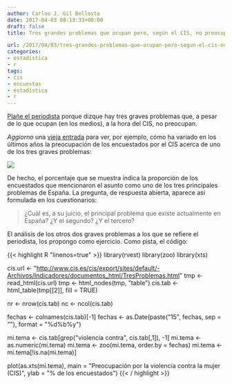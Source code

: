 ```yaml
---
author: Carlos J. Gil Bellosta
date: 2017-04-03 08:13:33+00:00
draft: false
title: Tres grandes problemas que ocupan pero, según el CIS, no preocupan

url: /2017/04/03/tres-grandes-problemas-que-ocupan-pero-segun-el-cis-no-preocupan/
categories:
- estadística
- r
tags:
- cis
- encuestas
- estadística
- r
---
```


[Plañe el periodista](http://www.bez.es/168888980/Los-tres-graves-problemas-que-menos-preocupan-a-los-espanoles.html) porque dizque hay tres graves problemas que, a pesar de lo que ocupan (en los medios), a la hora del CIS, no preocupan.

_Aggiorno_ una [vieja entrada](https://www.datanalytics.com/2012/09/05/los-principales-problemas-de-espana/) para ver, por ejemplo, cómo ha variado en los últimos años la preocupación de los encuestados por el CIS acerca de uno de los tres graves problemas:

![](/wp-uploads/2017/04/cis_violencia_mujer.png#center)

De hecho, el porcentaje que se muestra indica la proporción de los encuestados que mencionaron el asunto como uno de los tres principales problemas de España. La pregunta, de respuesta abierta, aparece así formulada en los cuestionarios:

>¿Cuál es, a su juicio, el principal problema que existe actualmente en España? ¿Y el segundo? ¿Y el tercero?

El análisis de los otros dos graves problemas a los que se refiere el periodista, los propongo como ejercicio. Como pista, el código:

{{< highlight R "linenos=true" >}}
library(rvest)
library(zoo)
library(xts)

cis.url <- "http://www.cis.es/cis/export/sites/default/-Archivos/Indicadores/documentos_html/TresProblemas.html"
tmp <- read_html(cis.url)
tmp <- html_nodes(tmp, "table")
cis.tab <- html_table(tmp[[2]], fill = TRUE)

nr <- nrow(cis.tab)
nc <- ncol(cis.tab)

fechas <- colnames(cis.tab)[-1]
fechas <- as.Date(paste("15", fechas, sep = ""), format = "%d%b%y")

mi.tema <- cis.tab[grep("violencia contra", cis.tab[,1]), -1]
mi.tema <- as.numeric(mi.tema)
mi.tema <- zoo(mi.tema, order.by = fechas)
mi.tema <- mi.tema[!is.na(mi.tema)]

plot(as.xts(mi.tema),
        main = "Preocupación por la violencia contra la mujer (CIS)",
        ylab = "% de los encuestados")
{{< / highlight >}}